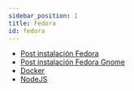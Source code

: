 ```yaml
---
sidebar_position: 1
title: Fedora
id: fedora
---
```


- [Post instalación Fedora](./post-instalacion.md)
- [Post instalación Fedora Gnome](./post-instalacion-gnome.md)
- [Docker](./docker.md)
- [NodeJS](./nodejs.md)
